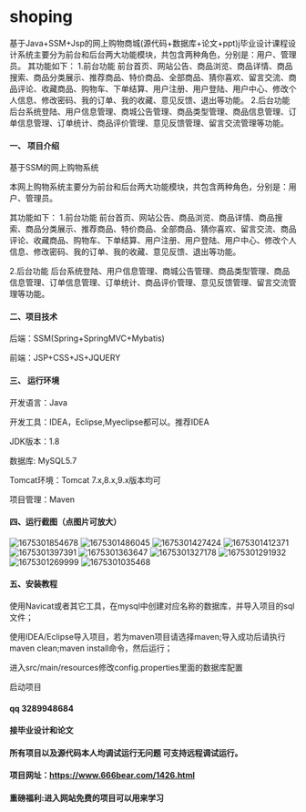 # shoping
基于Java+SSM+Jsp的网上购物商城(源代码+数据库+论文+ppt)j毕业设计课程设计系统主要分为前台和后台两大功能模块，共包含两种角色，分别是：用户、管理员。  其功能如下： 1.前台功能 前台首页、网站公告、商品浏览、商品详情、商品搜索、商品分类展示、推荐商品、特价商品、全部商品、猜你喜欢、留言交流、商品评论、收藏商品、购物车、下单结算、用户注册、用户登陆、用户中心、修改个人信息、修改密码、我的订单、我的收藏、意见反馈、退出等功能。  2.后台功能 后台系统登陆、用户信息管理、商城公告管理、商品类型管理、商品信息管理、订单信息管理、订单统计、商品评价管理、意见反馈管理、留言交流管理等功能。
#### 一、 项目介绍

基于SSM的网上购物系统

本网上购物系统主要分为前台和后台两大功能模块，共包含两种角色，分别是：用户、管理员。

其功能如下： 1.前台功能 前台首页、网站公告、商品浏览、商品详情、商品搜索、商品分类展示、推荐商品、特价商品、全部商品、猜你喜欢、留言交流、商品评论、收藏商品、购物车、下单结算、用户注册、用户登陆、用户中心、修改个人信息、修改密码、我的订单、我的收藏、意见反馈、退出等功能。

2.后台功能 后台系统登陆、用户信息管理、商城公告管理、商品类型管理、商品信息管理、订单信息管理、订单统计、商品评价管理、意见反馈管理、留言交流管理等功能。

#### 二、项目技术
后端：SSM(Spring+SpringMVC+Mybatis)

前端：JSP+CSS+JS+JQUERY
#### 三、 运行环境
开发语言：Java

开发工具：IDEA，Eclipse,Myeclipse都可以。推荐IDEA

JDK版本：1.8

数据库: MySQL5.7

Tomcat环境：Tomcat 7.x,8.x,9.x版本均可

项目管理：Maven

#### 四、运行截图（点图片可放大）
![1675301854678](https://github.com/666bears/shoping/assets/143094776/f68b05ec-ebb9-426c-b97d-bb05f964768e)
![1675301486045](https://github.com/666bears/shoping/assets/143094776/8fc1bc6d-3ede-42a7-9103-b14d8055893d)
![1675301427424](https://github.com/666bears/shoping/assets/143094776/fd096cd2-8eda-40e4-b56e-f75a585f9649)
![1675301412371](https://github.com/666bears/shoping/assets/143094776/f450491d-7d66-42a7-a174-eda6909de34c)
![1675301397391](https://github.com/666bears/shoping/assets/143094776/2570426e-424c-4de1-a381-ce286fec23ee)
![1675301363647](https://github.com/666bears/shoping/assets/143094776/4a8392ef-224e-4986-a4d8-5f9fed645a90)
![1675301327178](https://github.com/666bears/shoping/assets/143094776/40841d32-5358-4278-9eb6-55d01fbcdd70)
![1675301291932](https://github.com/666bears/shoping/assets/143094776/e7f65e39-371e-41dc-acb9-e7089a7182e0)
![1675301269999](https://github.com/666bears/shoping/assets/143094776/a05e66ca-5ff1-45f8-83fe-84c73d0376e8)
![1675301035468](https://github.com/666bears/shoping/assets/143094776/d5ef27db-3d04-49a1-a9b7-35baaa604442)



#### 五、安装教程
使用Navicat或者其它工具，在mysql中创建对应名称的数据库，并导入项目的sql文件；

使用IDEA/Eclipse导入项目，若为maven项目请选择maven;导入成功后请执行maven clean;maven install命令，然后运行；

进入src/main/resources修改config.properties里面的数据库配置

启动项目



#### qq 3289948684

#### 接毕业设计和论文

#### 所有项目以及源代码本人均调试运行无问题 可支持远程调试运行。
#### 项目网址：https://www.666bear.com/1426.html

#### 重磅福利:进入网站免费的项目可以用来学习
